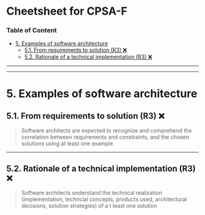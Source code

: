 # Cheetsheet for CPSA-F <!-- omit in toc -->
### Table of Content <!-- omit in toc -->
- [5. Examples of software architecture](#5-examples-of-software-architecture)
  - [5.1. From requirements to solution (R3) :x:](#51-from-requirements-to-solution-r3-x)
  - [5.2. Rationale of a technical implementation (R3) :x:](#52-rationale-of-a-technical-implementation-r3-x)
---
---

# 5. Examples of software architecture
## 5.1. From requirements to solution (R3) :x:

> Software architects are expected to recognize and comprehend the correlation between requirements and constraints, and the chosen solutions using at least one example

---
## 5.2. Rationale of a technical implementation (R3) :x:

> Software architects understand the technical realization (implementation, techncial concepts, products used, architectural decisions, solution strategies) of a t least one solution
